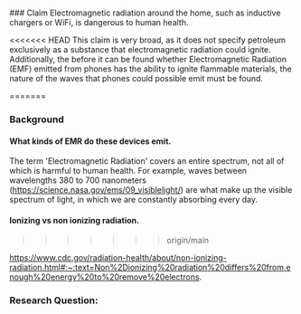 <br/>
<br/>
<br/>
<br/>
### Claim
Electromagnetic radiation around the home, such as inductive chargers or WiFi, is dangerous to human health.

<<<<<<< HEAD
This claim is very broad, as it does not specify petroleum exclusively as a substance that electromagnetic radiation could ignite. Additionally, the before it can be found whether Electromagnetic Radiation (EMF) emitted from phones has the ability to ignite flammable materials, the nature of the waves that phones could possible emit must be found.

=======
### Background

#### What kinds of EMR do these devices emit. 

The term 'Electromagnetic Radiation' covers an entire spectrum, not all of which is harmful to human health. For example, waves between wavelengths 380 to 700 nanometers (https://science.nasa.gov/ems/09_visiblelight/) are what make up the visible spectrum of light, in which we are constantly absorbing every day. 

#### Ionizing vs non ionizing radiation.
>>>>>>> origin/main




https://www.cdc.gov/radiation-health/about/non-ionizing-radiation.html#:~:text=Non%2Dionizing%20radiation%20differs%20from,enough%20energy%20to%20remove%20electrons.

### Research Question:
